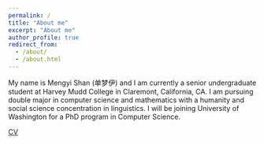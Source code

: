 ```yaml
---
permalink: /
title: "About me"
excerpt: "About me"
author_profile: true
redirect_from: 
  - /about/
  - /about.html
---
```


My name is Mengyi Shan (单梦伊) and I am currently a senior undergraduate student at Harvey Mudd College in Claremont, California, CA. I am pursuing double major in computer science and mathematics with a humanity and social science concentration in linguistics. I will be joining University of Washington for a PhD program in Computer Science. 

[CV](https://github.com/Shanmy/shanmy.github.io/blob/master/files/Shan-CV.pdf)
